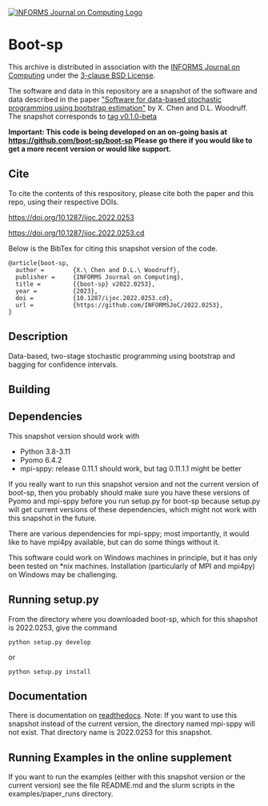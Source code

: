[![INFORMS Journal on Computing Logo](https://INFORMSJoC.github.io/logos/INFORMS_Journal_on_Computing_Header.jpg)](https://pubsonline.informs.org/journal/ijoc)

# Boot-sp

This archive is distributed in association with the [INFORMS Journal on
Computing](https://pubsonline.informs.org/journal/ijoc) under the [3-clause BSD License](LICENSE).

The software and data in this repository are a snapshot of the software and data
described in the paper
["Software for data-based stochastic programming using bootstrap estimation"](https://doi.org/10.128/ijoc.2022.0253) by X. Chen and D.L. Woodruff.
The snapshot corresponds to [tag v0.1.0-beta](https://github.com/boot-sp/boot-sp/releases/tag/v0.1.0-beta)


**Important: This code is being developed on an on-going basis at 
https://github.com/boot-sp/boot-sp Please go there if you would like to
get a more recent version or would like support.**

## Cite

To cite the contents of this respository, please cite both the paper and this repo, using their respective DOIs.

https://doi.org/10.1287/ijoc.2022.0253

https://doi.org/10.1287/ijoc.2022.0253.cd

Below is the BibTex for citing this snapshot version of the code.

```
@article{boot-sp,
  author =        {X.\ Chen and D.L.\ Woodruff},
  publisher =     {INFORMS Journal on Computing},
  title =         {{boot-sp} v2022.0253},
  year =          {2023},
  doi =           {10.1287/ijoc.2022.0253.cd},
  url =           {https://github.com/INFORMSJoC/2022.0253},
}  
```

## Description

Data-based, two-stage stochastic programming using bootstrap and bagging for confidence intervals.

## Building

## Dependencies

This snapshot version should work with

- Python 3.8-3.11
- Pyomo 6.4.2
- mpi-sppy: release 0.11.1 should work, but tag 0.11.1.1 might be better

If you really want to run this snapshot version and not the current version of boot-sp, then
you probably should make sure you have these versions of Pyomo and mpi-sppy
before you run setup.py for boot-sp because setup.py will get current versions of these
dependencies, which might not work with this snapshot in the future.

There are various dependencies for mpi-sppy; most importantly, it would like to have mpi4py available, but can do some things without it.

This software could work on Windows machines in principle, but it has only been tested on *nix machines.
Installation (particularly of MPI and mpi4py) on Windows may be challenging.

## Running setup.py

From the directory where you downloaded boot-sp, which for this shapshot is 2022.0253,
give the command

```
python setup.py develop
```

or

```
python setup.py install
```

## Documentation

There is documentation on [readthedocs](https://boot-sp.readthedocs.io/en/latest/). Note: If
you want to use this snapshot instead of the current version, the directory named
mpi-sppy will not exist. That directory name is 2022.0253 for this snapshot.

## Running Examples in the online supplement

If you want to run the examples (either with this snapshot version or the current version)
see the file README.md and the slurm scripts in the examples/paper_runs directory.



